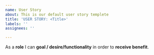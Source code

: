 ```yaml
---
name: User Story
about: This is our default user story templete
title: 'USER STORY: <Title>'
labels: ''
assignees: ''

---
```


As a **role** I can **goal / desire/functionality** in order to **receive benefit**.
